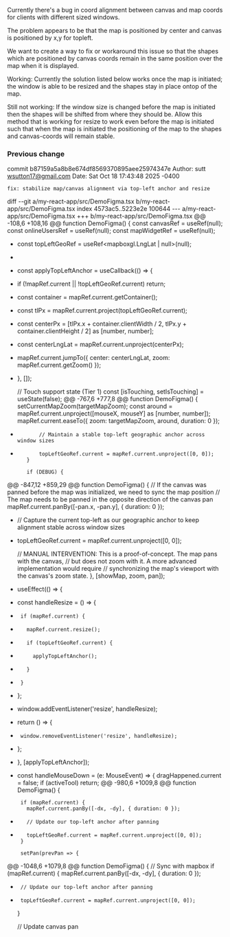 Currently there's a bug in coord alignment between canvas and map coords for clients with different sized windows.

The problem appears to be that the map is positioned by center and canvas is positioned by x,y for topleft.

We want to create a way to fix or workaround this issue so that the shapes which are positioned by canvas coords remain in the same position over the map when it is displayed.

Working: Currently the solution listed below works once the map is initiated; the window is able to be resized and the shapes stay in place ontop of the map.

Still not working: If the window size is changed before the map is initiated then the shapes will be shifted from where they should be. Allow this method that is working for resize to work even before the map is initiated such that when the map is initiated the positioning of the map to the shapes and canvas-coords will remain stable.




### Previous change

commit b87159a5a8b8e674df8569370895aee25974347e
Author: sutt <wsutton17@gmail.com>
Date:   Sat Oct 18 17:43:48 2025 -0400

    fix: stabilize map/canvas alignment via top-left anchor and resize

diff --git a/my-react-app/src/DemoFigma.tsx b/my-react-app/src/DemoFigma.tsx
index 4573ac5..5223e2e 100644
--- a/my-react-app/src/DemoFigma.tsx
+++ b/my-react-app/src/DemoFigma.tsx
@@ -108,6 +108,16 @@ function DemoFigma() {
   const canvasRef = useRef<HTMLDivElement>(null);
   const onlineUsersRef = useRef<HTMLDivElement>(null);
   const mapWidgetRef = useRef<HTMLDivElement>(null);
+  const topLeftGeoRef = useRef<mapboxgl.LngLat | null>(null);
+
+  const applyTopLeftAnchor = useCallback(() => {
+    if (!mapRef.current || !topLeftGeoRef.current) return;
+    const container = mapRef.current.getContainer();
+    const tlPx = mapRef.current.project(topLeftGeoRef.current);
+    const centerPx = [tlPx.x + container.clientWidth / 2, tlPx.y + container.clientHeight / 2] as [number, number];
+    const centerLngLat = mapRef.current.unproject(centerPx);
+    mapRef.current.jumpTo({ center: centerLngLat, zoom: mapRef.current.getZoom() });
+  }, []);
 
   // Touch support state (Tier 1)
   const [isTouching, setIsTouching] = useState(false);
@@ -767,6 +777,8 @@ function DemoFigma() {
             setCurrentMapZoom(targetMapZoom);
             const around = mapRef.current.unproject([mouseX, mouseY] as [number, number]);
             mapRef.current.easeTo({ zoom: targetMapZoom, around, duration: 0 });
+            // Maintain a stable top-left geographic anchor across window sizes
+            topLeftGeoRef.current = mapRef.current.unproject([0, 0]);
         }
 
         if (DEBUG) {
@@ -847,12 +859,29 @@ function DemoFigma() {
     // If the canvas was panned before the map was initialized, we need to sync the map position
     // The map needs to be panned in the opposite direction of the canvas pan
     mapRef.current.panBy([-pan.x, -pan.y], { duration: 0 });
+    // Capture the current top-left as our geographic anchor to keep alignment stable across window sizes
+    topLeftGeoRef.current = mapRef.current.unproject([0, 0]);
 
     // MANUAL INTERVENTION: This is a proof-of-concept. The map pans with the canvas,
     // but does not zoom with it. A more advanced implementation would require
     // synchronizing the map's viewport with the canvas's zoom state.
   }, [showMap, zoom, pan]);
 
+  useEffect(() => {
+    const handleResize = () => {
+      if (mapRef.current) {
+        mapRef.current.resize();
+        if (topLeftGeoRef.current) {
+          applyTopLeftAnchor();
+        }
+      }
+    };
+    window.addEventListener('resize', handleResize);
+    return () => {
+      window.removeEventListener('resize', handleResize);
+    };
+  }, [applyTopLeftAnchor]);
+
   const handleMouseDown = (e: MouseEvent<HTMLDivElement>) => {
     dragHappened.current = false;
     if (activeTool) return;
@@ -980,6 +1009,8 @@ function DemoFigma() {
 
       if (mapRef.current) {
         mapRef.current.panBy([-dx, -dy], { duration: 0 });
+        // Update our top-left anchor after panning
+        topLeftGeoRef.current = mapRef.current.unproject([0, 0]);
       }
       
       setPan(prevPan => {
@@ -1048,6 +1079,8 @@ function DemoFigma() {
     // Sync with mapbox
     if (mapRef.current) {
       mapRef.current.panBy([-dx, -dy], { duration: 0 });
+      // Update our top-left anchor after panning
+      topLeftGeoRef.current = mapRef.current.unproject([0, 0]);
     }
 
     // Update canvas pan
